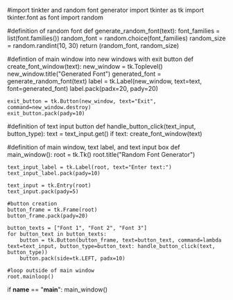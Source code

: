 #import tinkter and random font generator
import tkinter as tk
import tkinter.font as font
import random

#definition of random font
def generate_random_font(text):
    font_families = list(font.families())
    random_font = random.choice(font_families)
    random_size = random.randint(10, 30)
    return (random_font, random_size)

#defintion of main window into new windows with exit button
def create_font_window(text):
    new_window = tk.Toplevel()
    new_window.title("Generated Font")
    generated_font = generate_random_font(text)
    label = tk.Label(new_window, text=text, font=generated_font)
    label.pack(padx=20, pady=20)

    exit_button = tk.Button(new_window, text="Exit", command=new_window.destroy)
    exit_button.pack(pady=10)

#definition of text input button
def handle_button_click(text_input, button_type):
     text = text_input.get()
     if text:
        create_font_window(text)

#definition of main window, text label, and text input box
def main_window():
    root = tk.Tk()
    root.title("Random Font Generator")

    text_input_label = tk.Label(root, text="Enter text:")
    text_input_label.pack(pady=10)

    text_input = tk.Entry(root)
    text_input.pack(pady=5)

    #button creation
    button_frame = tk.Frame(root)
    button_frame.pack(pady=20)

    button_texts = ["Font 1", "Font 2", "Font 3"]
    for button_text in button_texts:
        button = tk.Button(button_frame, text=button_text, command=lambda text=text_input, button_type=button_text: handle_button_click(text, button_type))
        button.pack(side=tk.LEFT, padx=10)

    #loop outside of main window
    root.mainloop()

if __name__ == "__main__":
    main_window()

